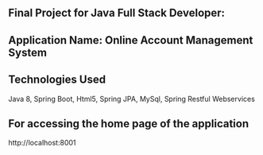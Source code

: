 Final Project for Java Full Stack Developer:
--------------------------------------------

## Application Name: Online Account Management System

## Technologies Used

Java 8, Spring Boot, Html5, Spring JPA, MySql, Spring Restful Webservices

## For accessing the home page of the application

http://localhost:8001




